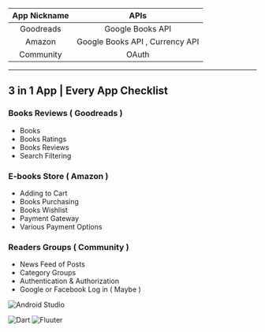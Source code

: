 | App Nickname      | APIs     |
| :---:         |          :---: |
| Goodreads           | Google Books API   |
| Amazon         |  Google Books API , Currency API   |
| Community  | OAuth 

<hr>

## 3 in 1 App | Every App Checklist
### Books Reviews ( Goodreads )
- Books
- Books Ratings
- Books Reviews
- Search Filtering

### E-books Store ( Amazon )
- Adding to Cart
- Books Purchasing
- Books Wishlist
- Payment Gateway
- Various Payment Options

### Readers Groups ( Community )
- News Feed of Posts
- Category Groups
- Authentication & Authorization
- Google or Facebook Log in ( Maybe )

![Android Studio](https://img.shields.io/badge/Android%20Studio-3DDC84.svg?style=for-the-badge&logo=android-studio&logoColor=white)

![Dart](https://img.shields.io/badge/Dart-0175C2?style=for-the-badge&logo=dart&logoColor=white) 
![Fluuter](https://img.shields.io/badge/Flutter-02569B?style=for-the-badge&logo=flutter&logoColor=white)
